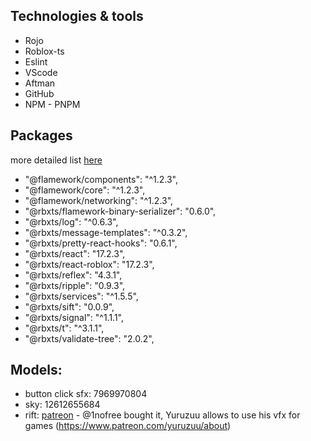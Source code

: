 ## Technologies & tools

- Rojo
- Roblox-ts
- Eslint
- VScode
- Aftman
- GitHub
- NPM - PNPM

## Packages

more detailed list [here](./package.json)

- "@flamework/components": "^1.2.3",
- "@flamework/core": "^1.2.3",
- "@flamework/networking": "^1.2.3",
- "@rbxts/flamework-binary-serializer": "0.6.0",
- "@rbxts/log": "^0.6.3",
- "@rbxts/message-templates": "^0.3.2",
- "@rbxts/pretty-react-hooks": "0.6.1",
- "@rbxts/react": "17.2.3",
- "@rbxts/react-roblox": "17.2.3",
- "@rbxts/reflex": "4.3.1",
- "@rbxts/ripple": "0.9.3",
- "@rbxts/services": "^1.5.5",
- "@rbxts/sift": "0.0.9",
- "@rbxts/signal": "^1.1.1",
- "@rbxts/t": "^3.1.1",
- "@rbxts/validate-tree": "2.0.2",

## Models:

- button click sfx: 7969970804
- sky: 12612655684
- rift: [patreon](https://www.patreon.com/posts/raigo-86522924?utm_medium=clipboard_copy&utm_source=copyLink&utm_campaign=postshare_fan&utm_content=web_share) - @1nofree bought it, Yuruzuu allows to use his vfx for games (https://www.patreon.com/yuruzuu/about)
